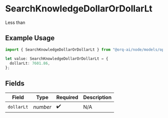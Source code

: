 # SearchKnowledgeDollarOrDollarLt

Less than

## Example Usage

```typescript
import { SearchKnowledgeDollarOrDollarLt } from "@orq-ai/node/models/operations";

let value: SearchKnowledgeDollarOrDollarLt = {
  dollarLt: 7601.86,
};
```

## Fields

| Field              | Type               | Required           | Description        |
| ------------------ | ------------------ | ------------------ | ------------------ |
| `dollarLt`         | *number*           | :heavy_check_mark: | N/A                |